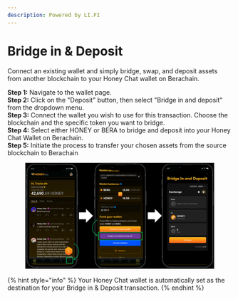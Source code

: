 ```yaml
---
description: Powered by LI.FI
---
```


# Bridge in & Deposit

Connect an existing wallet and simply bridge, swap, and deposit assets from another blockchain to your Honey Chat wallet on Berachain.

**Step 1:** Navigate to the wallet page.\
**Step 2:** Click on the "Deposit" button, then select "Bridge in and deposit" from the dropdown menu.\
**Step 3:** Connect the wallet you wish to use for this transaction. Choose the blockchain and the specific token you want to bridge.\
**Step 4:** Select either HONEY or BERA to bridge and deposit into your Honey Chat Wallet on Berachain. \
**Step 5:** Initiate the process to transfer your chosen assets from the source blockchain to Berachain

<figure><img src="../../.gitbook/assets/Honey Chat Test (16).png" alt=""><figcaption></figcaption></figure>

{% hint style="info" %}
Your Honey Chat wallet is automatically set as the destination for your Bridge in & Deposit transaction.
{% endhint %}
